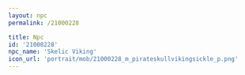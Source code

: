 ```yaml
---
layout: npc
permalink: /21000228

title: Npc
id: '21000228'
npc_name: 'Skelic Viking'
icon_url: 'portrait/mob/21000228_m_pirateskullvikingsickle_p.png'
---
```

